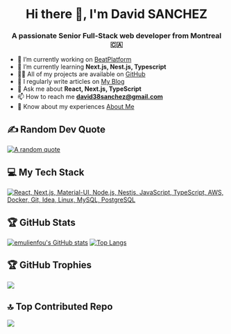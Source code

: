 <h1 align="center">Hi there 👋, I'm David SANCHEZ</h1>
<h3 align="center">A passionate Senior Full-Stack web developer from Montreal 🇨🇦</h3>

- 🔭 I’m currently working on [BeatPlatform](https://music.davidsanchez.me)
- 🌱 I’m currently learning **Next.js, Nest.js, Typescript**
- 👨‍💻 All of my projects are available on [GitHub](https://github.com/emulienfou?tab=repositories)
- 📝 I regularly write articles on [My Blog](https://davidsanchez.me/blog)
- 💬 Ask me about **React, Next.js, TypeScript**
- 📫 How to reach me **david38sanchez@gmail.com**
- 📄 Know about my experiences [About Me](https://davidsanchez.me/about)

## ✍️ Random Dev Quote
[![A random quote](https://quotes-github-readme.vercel.app/api?type=horizontal&theme=dark)](https://github.com/piyushsuthar/github-readme-quotes)

## 💻 My Tech Stack
[![React, Next.js, Material-UI, Node.js, Nestjs, JavaScript, TypeScript, AWS, Docker, Git, Idea, Linux, MySQL, PostgreSQL](https://skillicons.dev/icons?i=react,next,materialui,nodejs,nestjs,js,ts,aws,docker,git,idea,linux,mysql,postgres)](https://skillicons.dev)

## 🏆 GitHub Stats
[![emulienfou's GitHub stats](https://github-readme-stats.vercel.app/api?username=emulienfou&show=reviews,discussions_started,discussions_answered,prs_merged,prs_merged_percentage&show_icons=true&theme=dark&hide_border=true)](https://github.com/anuraghazra/github-readme-stats)
[![Top Langs](https://github-readme-stats.vercel.app/api/top-langs/?username=emulienfou&hide=php,c&langs_count=10&theme=dark&hide_border=true)](https://github.com/anuraghazra/github-readme-stats)

## 🏆 GitHub Trophies
![](https://github-profile-trophy.vercel.app/?username=emulienfou&theme=monokai&no-frame=true&no-bg=true&margin-w=4)

## 🔝 Top Contributed Repo
![](https://github-contributor-stats.vercel.app/api?username=emulienfou&limit=5&theme=dark&combine_all_yearly_contributions=true)
<!--
**emulienfou/emulienfou** is a ✨ _special_ ✨ repository because its `README.md` (this file) appears on your GitHub profile.

Here are some ideas to get you started:

- 🔭 I’m currently working on ...
- 🌱 I’m currently learning ...
- 👯 I’m looking to collaborate on ...
- 🤔 I’m looking for help with ...
- 💬 Ask me about ...
- 📫 How to reach me: ...
- 😄 Pronouns: ...
- ⚡ Fun fact: ...
-->
